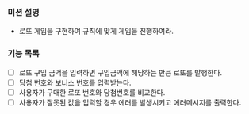 ### 미션 설명
- 로또 게임을 구현하여 규칙에 맞게 게임을 진행하여라.

### 기능 목록
- [ ] 로또 구입 금액을 입력하면 구입금액에 해당하는 만큼 로또를 발행한다.
- [ ] 당첨 번호와 보너스 번호를 입력받는다.
- [ ] 사용자가 구매한 로또 번호와 당첨번호를 비교한다.
- [ ] 사용자가 잘못된 값을 입력할 경우 에러를 발생시키고 에러메시지를 출력한다.